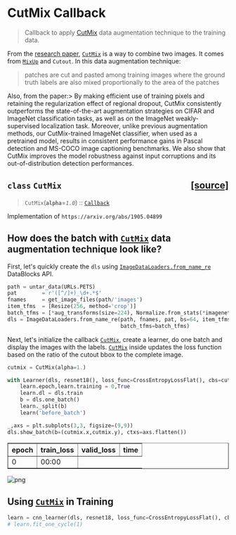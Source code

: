 # CutMix Callback
> Callback to apply <a href='https://arxiv.org/pdf/1905.04899.pdf'>CutMix</a> data augmentation technique to the training data.


From the [research paper](https://arxiv.org/pdf/1905.04899.pdf), [`CutMix`](/callback.cutmix.html#CutMix) is a way to combine two images. It comes from [`MixUp`](/callback.mixup.html#MixUp) and `Cutout`. In this data augmentation technique:
> patches are cut and pasted among training images where the ground truth labels are also mixed proportionally to the area of the patches

Also, from the paper:> By making efficient use of training pixels and retaining the regularization effect of regional dropout, CutMix consistently outperforms the state-of-the-art augmentation strategies on CIFAR and ImageNet classification tasks, as well as on the ImageNet weakly-supervised localization task. Moreover, unlike previous augmentation methods, our CutMix-trained ImageNet classifier, when used as a pretrained model, results in consistent performance gains in Pascal detection and MS-COCO image captioning benchmarks. We also show that CutMix improves the model robustness against input corruptions and its out-of-distribution detection performances. 


<h2 id="CutMix" class="doc_header"><code>class</code> <code>CutMix</code><a href="https://github.com/fastai/fastai/tree/master/fastai/callback/cutmix.py#L10" class="source_link" style="float:right">[source]</a></h2>

> <code>CutMix</code>(**`alpha`**=*`1.0`*) :: [`Callback`](/callback.core.html#Callback)

Implementation of `https://arxiv.org/abs/1905.04899`


## How does the batch with [`CutMix`](/callback.cutmix.html#CutMix) data augmentation technique look like?

First, let's quickly create the `dls` using [`ImageDataLoaders.from_name_re`](/vision.data.html#ImageDataLoaders.from_name_re) DataBlocks API.

```python
path = untar_data(URLs.PETS)
pat        = r'([^/]+)_\d+.*$'
fnames     = get_image_files(path/'images')
item_tfms  = [Resize(256, method='crop')]
batch_tfms = [*aug_transforms(size=224), Normalize.from_stats(*imagenet_stats)]
dls = ImageDataLoaders.from_name_re(path, fnames, pat, bs=64, item_tfms=item_tfms, 
                                    batch_tfms=batch_tfms)
```

Next, let's initialize the callback [`CutMix`](/callback.cutmix.html#CutMix), create a learner, do one batch and display the images with the labels. [`CutMix`](/callback.cutmix.html#CutMix) inside updates the loss function based on the ratio of the cutout bbox to the complete image.

```python
cutmix = CutMix(alpha=1.)
```

```python
with Learner(dls, resnet18(), loss_func=CrossEntropyLossFlat(), cbs=cutmix) as learn:
    learn.epoch,learn.training = 0,True
    learn.dl = dls.train
    b = dls.one_batch()
    learn._split(b)
    learn('before_batch')

_,axs = plt.subplots(3,3, figsize=(9,9))
dls.show_batch(b=(cutmix.x,cutmix.y), ctxs=axs.flatten())
```


<table border="1" class="dataframe">
  <thead>
    <tr style="text-align: left;">
      <th>epoch</th>
      <th>train_loss</th>
      <th>valid_loss</th>
      <th>time</th>
    </tr>
  </thead>
  <tbody>
    <tr>
      <td>0</td>
      <td>00:00</td>
    </tr>
  </tbody>
</table>



![png](output_10_1.png)


## Using [`CutMix`](/callback.cutmix.html#CutMix) in Training

```python
learn = cnn_learner(dls, resnet18, loss_func=CrossEntropyLossFlat(), cbs=cutmix, metrics=[accuracy, error_rate])
# learn.fit_one_cycle(1)
```
